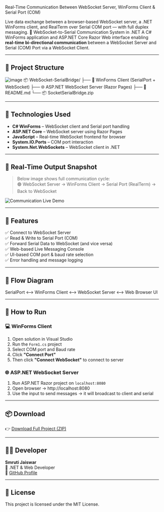 Real-Time Communication Between WebSocket Server, WinForms Client & Serial Port (COM)

Live data exchange between a browser-based WebSocket server, a .NET WinForms client, and RealTerm over Serial COM port — with full duplex messaging.
💬 WebSocket-to-Serial Communication System in .NET
A C# WinForms application and ASP.NET Core Razor Web interface enabling **real-time bi-directional communication** between a WebSocket Server and Serial (COM) Port via a WebSocket Client.

---

## 📁 Project Structure

![image](https://github.com/user-attachments/assets/be73c62d-071c-4051-b9ce-e9b52e6ab47c)
📦 WebSocket-SerialBridge/
├── 🔧 WinForms Client (SerialPort + WebSocket)
├── 🌐 ASP.NET WebSocket Server (Razor Pages)
├── 📄 README.md
└── 📦 SocketSerialBridge.zip

---

## 🔧 Technologies Used

- **C# WinForms** – WebSocket client and Serial port handling
- **ASP.NET Core** – WebSocket server using Razor Pages
- **JavaScript** – Real-time WebSocket frontend for browser
- **System.IO.Ports** – COM port interaction
- **System.Net.WebSockets** – WebSocket client in .NET

---

## 📸 Real-Time Output Snapshot

> Below image shows full communication cycle:  
> 🟢 WebSocket Server → WinForms Client → Serial Port (RealTerm) → Back to WebSocket

![Communication Live Demo](https://github.com/Smruti765/SOCKET_IP_BASED_CLIENT-AND-SERVER/raw/main/Capture.PNG)

---

## 🚀 Features

✅ Connect to WebSocket Server  
✅ Read & Write to Serial Port (COM)  
✅ Forward Serial Data to WebSocket (and vice versa)  
✅ Web-based Live Messaging Console  
✅ UI-based COM port & baud rate selection  
✅ Error handling and message logging

---

## 🔄 Flow Diagram

SerialPort <--> WinForms Client <--> WebSocket Server <--> Web Browser UI


---

## 🧪 How to Run

### 💻 WinForms Client

1. Open solution in Visual Studio
2. Run the `Form1.cs` project
3. Select COM port and Baud rate
4. Click **"Connect Port"**
5. Then click **"Connect WebSocket"** to connect to server

### 🌐 ASP.NET WebSocket Server

1. Run ASP.NET Razor project on `localhost:8080`
2. Open browser → http://localhost:8080
3. Use the input to send messages → it will broadcast to client and serial

---

## 📦 Download

👉 [Download Full Project (ZIP)](https://github.com/Smruti765/SOCKET_IP_BASED_CLIENT-AND-SERVER/releases/download/v1.0/Socket_IP_Based_Chat.zip)

---

## 👩‍💻 Developer

**Smruti Jaiswar**  
💼 .NET & Web Developer  
🔗 [GitHub Profile](https://github.com/Smruti765)

---

## 📜 License

This project is licensed under the MIT License.
